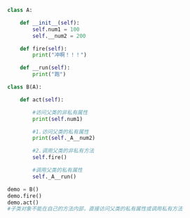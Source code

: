 
<BlogInfo title="7.父类的私有属性和私有方法" author="白日梦想猿" pv=0 read_times=0 pre_cost_time=0分22秒 category="面向对象的特性" tag_list="['面向对象的特性']" create_time="2020.02.26 16:38:47" update_time="2022.03.26 10:57:56" />

```python
class A:

    def __init__(self):
        self.num1 = 100
        self.__num2 = 200

    def fire(self):
        print("冲啊！！！")

    def __run(self):
        print("跑")

class B(A):

    def act(self):

        #访问父类的非私有属性
        print(self.num1)

        #1.访问父类的私有属性
        print(self._A__num2)

        #2.调用父类的非私有方法
        self.fire()

        #调用父类的私有属性
        self._A__run()

demo = B()
demo.fire()
demo.act()
#子类对象不能在自己的方法内部，直接访问父类的私有属性或调用私有方法

```
